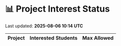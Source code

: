 # 📊 Project Interest Status

Last updated: **2025-08-06 10:14 UTC**

| Project | Interested Students | Max Allowed |
|---------|---------------------|-------------|
